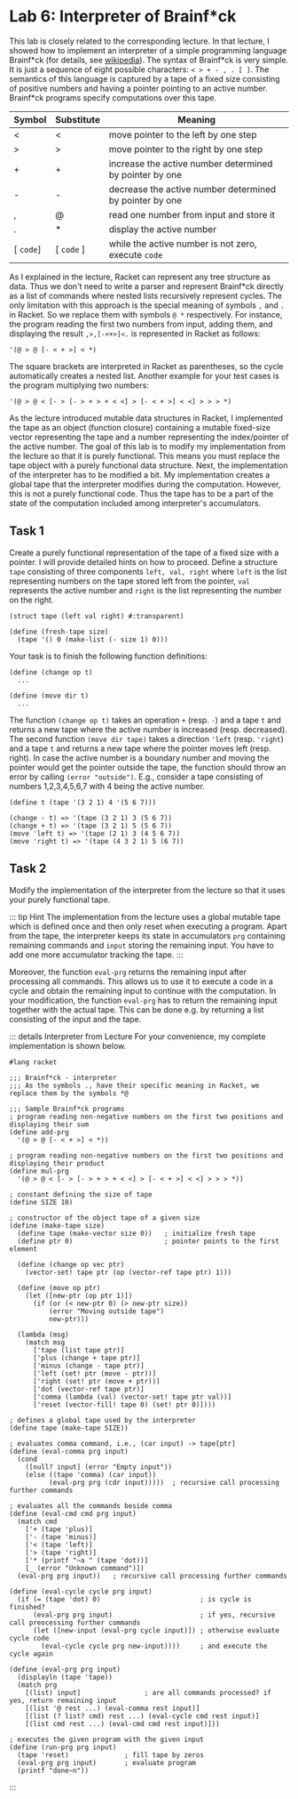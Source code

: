 <SolutionHider/>

# Lab 6: Interpreter of Brainf*ck

This lab is closely related to the corresponding lecture. In that lecture, I showed how to implement
an interpreter of a simple programming language Brainf\*ck (for details, see
[wikipedia](https://en.wikipedia.org/wiki/Brainfuck)). The syntax of Brainf\*ck is very simple. It is
just a sequence of eight possible characters: `< > + - , . [ ]`. The semantics of
this language is captured by a tape of a fixed size consisting of positive numbers and having a
pointer pointing to an active number. Brainf\*ck programs specify computations over this tape.


| Symbol | Substitute | Meaning |
| ------ | ---------- | ------- |
| <      | <          | move pointer to the left by one step |
| >      | >          | move pointer to the right by one step |
| +      | +          | increase the active number determined by pointer by one |
| -      | -          | decrease the active number determined by pointer by one |
| ,      | @          | read one number from input and store it  |
| .      | *          | display the active number|
| [ `code`] | [ `code` ] | while the active number is not zero, execute `code` |

As I explained in the lecture, Racket can represent any tree structure as data. Thus we don't need
to write a parser and represent Brainf*ck directly as a list of commands where nested lists recursively represent cycles. The only limitation with this approach is the special meaning of symbols `,`
and `.`
in Racket. So we replace them with symbols `@ *`
respectively. For instance, the program reading the first two numbers from input, adding them, and displaying the result `,>,[-<+>]<.` is represented in Racket as follows:
```racket
'(@ > @ [- < + >] < *)
```
The square brackets are interpreted in Racket as parentheses, so the cycle automatically creates a nested list.
Another example for your test cases is the program multiplying two numbers:
```racket
'(@ > @ < [- > [- > + > + < <] > [- < + >] < <] > > > *)
```

As the lecture introduced mutable data structures in Racket, I implemented the tape as an object (function closure)
containing a mutable fixed-size vector representing the tape and a number representing the index/pointer of the active number.
The goal of this lab is to modify my implementation from the lecture so that it is purely functional.
This means you must replace the tape object with a purely functional data structure. Next, the implementation of the interpreter
has to be modified a bit. My implementation creates a global tape that the interpreter modifies during the computation.
However, this is not a purely functional code. Thus the tape has to be a part of the state of the computation included among interpreter's
accumulators.

## Task 1
Create a purely functional representation of the tape of a fixed size with a pointer. I will provide detailed hints on how to proceed.
Define a structure `tape` consisting of three components
`left, val, right`
where `left` is the list representing numbers on the tape stored left from the pointer,
`val`
represents the active number and `right` is the list representing the number on the right.

```racket
(struct tape (left val right) #:transparent)

(define (fresh-tape size)
  (tape '() 0 (make-list (- size 1) 0)))
```

Your task is to finish the following function definitions:

```racket
(define (change op t)
  ...

(define (move dir t)
  ...
```

The function `(change op t)`
takes an operation `+` (resp. `-`) and a tape `t` and returns a new tape where the active number is
increased (resp. decreased). The second function `(move dir tape)` takes a direction `'left` (resp.
`'right`) and a tape `t` and returns a new tape where the pointer moves left (resp. right). In case
the active number is a boundary number and moving the pointer would get the pointer outside the
tape, the function should throw an error by calling `(error "outside")`. E.g., consider a tape
consisting of numbers 1,2,3,4,5,6,7 with 4 being the active number.
```racket
(define t (tape '(3 2 1) 4 '(5 6 7)))

(change - t) => '(tape (3 2 1) 3 (5 6 7))
(change + t) => '(tape (3 2 1) 5 (5 6 7))
(move 'left t) => '(tape (2 1) 3 (4 5 6 7))
(move 'right t) => '(tape (4 3 2 1) 5 (6 7))
```

<!--
::: details Solution
```racket
(define (change op t)
  (tape (tape-left t)
        (op (tape-val t) 1)
        (tape-right t)))

(define (move dir t)
  (match (cons dir t)
    [(cons 'left (tape '() _ _)) (error "Outside tape")]
    [(cons 'right (tape _ _ '())) (error "Outside tape")]
    [(cons 'left (tape left val right)) 
     (tape (cdr left) (car left) (cons val right))]
    [(cons 'right (tape left val right))
     (tape (cons val left) (car right) (cdr right))]))
```
:::
-->

## Task 2
Modify the implementation of the interpreter from the lecture so that it uses your purely functional tape.

::: tip Hint
The implementation from the lecture uses a global mutable tape which is defined once and then only reset when executing a program.
Apart from the tape, the interpreter keeps its state in accumulators `prg`
containing remaining commands and `input` storing the remaining input. You have to add one more accumulator tracking the tape.
:::

Moreover, the function `eval-prg` returns the remaining input after processing all commands. This allows us to use it to execute a code in a cycle
and obtain the remaining input to continue with the computation. In your modification, the function `eval-prg` has to return the remaining input
together with the actual tape. This can be done e.g. by returning a list consisting of the input and the tape.

::: details Interpreter from Lecture
For your convenience, my complete implementation is shown below.
```racket
#lang racket

;;; Brainf*ck - interpreter
;;; As the symbols ., have their specific meaning in Racket, we replace them by the symbols *@

;;; Sample Brainf*ck programs
; program reading non-negative numbers on the first two positions and displaying their sum
(define add-prg
  '(@ > @ [- < + >] < *))

; program reading non-negative numbers on the first two positions and displaying their product
(define mul-prg
  '(@ > @ < [- > [- > + > + < <] > [- < + >] < <] > > > *))

; constant defining the size of tape
(define SIZE 10)

; constructor of the object tape of a given size
(define (make-tape size)
  (define tape (make-vector size 0))   ; initialize fresh tape
  (define ptr 0)                       ; pointer points to the first element

  (define (change op vec ptr)
    (vector-set! tape ptr (op (vector-ref tape ptr) 1)))

  (define (move op ptr)
    (let ([new-ptr (op ptr 1)])
      (if (or (< new-ptr 0) (> new-ptr size))
          (error "Moving outside tape")
          new-ptr)))

  (lambda (msg)
    (match msg
      ['tape (list tape ptr)]
      ['plus (change + tape ptr)]
      ['minus (change - tape ptr)]
      ['left (set! ptr (move - ptr))]
      ['right (set! ptr (move + ptr))]
      ['dot (vector-ref tape ptr)]
      ['comma (lambda (val) (vector-set! tape ptr val))]
      ['reset (vector-fill! tape 0) (set! ptr 0)])))

; defines a global tape used by the interpreter
(define tape (make-tape SIZE))

; evaluates comma command, i.e., (car input) -> tape[ptr]
(define (eval-comma prg input)
  (cond
    ([null? input] (error "Empty input"))
    (else ((tape 'comma) (car input))
          (eval-prg prg (cdr input)))))  ; recursive call processing further commands

; evaluates all the commands beside comma
(define (eval-cmd cmd prg input)
  (match cmd
    ['+ (tape 'plus)]
    ['- (tape 'minus)]
    ['< (tape 'left)]
    ['> (tape 'right)]
    ['* (printf "~a " (tape 'dot))]
    [_ (error "Unknown command")])
  (eval-prg prg input))   ; recursive call processing further commands

(define (eval-cycle cycle prg input)
  (if (= (tape 'dot) 0)                         ; is cycle is finished?
      (eval-prg prg input)                      ; if yes, recursive call preocessing further commands
      (let ([new-input (eval-prg cycle input)]) ; otherwise evaluate cycle code
        (eval-cycle cycle prg new-input))))     ; and execute the cycle again

(define (eval-prg prg input)
  (displayln (tape 'tape))
  (match prg
    [(list) input]                ; are all commands processed? if yes, return remaining input
    [(list '@ rest ...) (eval-comma rest input)]
    [(list (? list? cmd) rest ...) (eval-cycle cmd rest input)]
    [(list cmd rest ...) (eval-cmd cmd rest input)]))

; executes the given program with the given input
(define (run-prg prg input)
  (tape 'reset)              ; fill tape by zeros
  (eval-prg prg input)       ; evaluate program
  (printf "done~n"))
```
:::

<!--
/*
A solution to Task 2 can be found [[https://drive.google.com/file/d/1tPR3ZxEop3l7qmHoywekLTuc7KhwgS_x/view?usp=sharing|here]].
*/

-->
